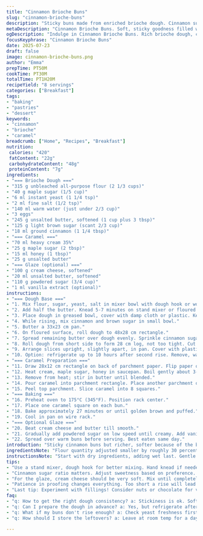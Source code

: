 ```yaml
---
title: "Cinnamon Brioche Buns"
slug: "cinnamon-brioche-buns"
description: "Sticky buns made from enriched brioche dough. Cinnamon sugar filling, caramel squares topping. Optional cream cheese glaze. Adjusted ingredients with brown sugar replaced by maple sugar and corn syrup replaced by honey for a different flavor. Dough enriched with an extra egg. Fermentation longer or shorter by 5 to 10 minutes. Eight servings."
metaDescription: "Cinnamon Brioche Buns. Soft, sticky goodness filled with cinnamon sugar and topped with caramel. Perfect treat for a cozy morning."
ogDescription: "Indulge in Cinnamon Brioche Buns. Rich brioche dough, cinnamon filling, and caramel topping. Treat yourself to pure comfort."
focusKeyphrase: "Cinnamon Brioche Buns"
date: 2025-07-23
draft: false
image: cinnamon-brioche-buns.png
author: "Emma"
prepTime: PT50M
cookTime: PT30M
totalTime: PT1H20M
recipeYield: "8 servings"
categories: ["Breakfast"]
tags:
- "baking"
- "pastries"
- "dessert"
keywords:
- "cinnamon"
- "brioche"
- "caramel"
breadcrumb: ["Home", "Recipes", "Breakfast"]
nutrition: 
 calories: "420"
 fatContent: "22g"
 carbohydrateContent: "48g"
 proteinContent: "7g"
ingredients:
- "=== Brioche Dough ==="
- "315 g unbleached all-purpose flour (2 1/3 cups)"
- "40 g maple sugar (1/5 cup)"
- "6 ml instant yeast (1 1/4 tsp)"
- "2 ml fine salt (1/2 tsp)"
- "140 ml warm water (just under 2/3 cup)"
- "3 eggs"
- "245 g unsalted butter, softened (1 cup plus 3 tbsp)"
- "125 g light brown sugar (scant 2/3 cup)"
- "18 ml ground cinnamon (1 1/4 tbsp)"
- "=== Caramel ==="
- "70 ml heavy cream 35%"
- "25 g maple sugar (2 tbsp)"
- "15 ml honey (1 tbsp)"
- "25 g unsalted butter"
- "=== Glaze (optional) ==="
- "100 g cream cheese, softened"
- "20 ml unsalted butter, softened"
- "110 g powdered sugar (3/4 cup)"
- "1 ml vanilla extract (optional)"
instructions:
- "=== Dough Base ==="
- "1. Mix flour, sugar, yeast, salt in mixer bowl with dough hook or wooden spoon. Dump in water and eggs. Blend until shaggy ball forms."
- "2. Add half the butter. Knead 5-7 minutes on stand mixer or floured surface until dough is soft, slightly sticky but not wet."
- "3. Place dough in greased bowl, cover with damp cloth or plastic. Keep warm and draft-free. Let rise about 1h 20m until doubled."
- "4. While rising, mix cinnamon and brown sugar in small bowl."
- "5. Butter a 33x23 cm pan."
- "6. On floured surface, roll dough to 48x28 cm rectangle."
- "7. Spread remaining butter over dough evenly. Sprinkle cinnamon sugar on top."
- "8. Roll dough from short side to form 28 cm log, not too tight. Cut into 8 equal pieces."
- "9. Arrange slices upright, slightly apart, in pan. Cover with plastic. Let rest 55 minutes or until nearly doubled."
- "10. Option: refrigerate up to 10 hours after second rise. Remove, warm 25 minutes before baking."
- "=== Caramel Preparation ==="
- "11. Draw 28x12 cm rectangle on back of parchment paper. Flip paper over."
- "12. Heat cream, maple sugar, honey in saucepan. Boil gently about 3-4 minutes until deep amber color."
- "13. Remove from heat; stir in butter until blended."
- "14. Pour caramel into parchment rectangle. Place another parchment on top. Roll thin and even. Chill until set."
- "15. Peel top parchment. Slice caramel into 8 squares."
- "=== Baking ==="
- "16. Preheat oven to 175°C (345°F). Position rack center."
- "17. Place one caramel square on each bun."
- "18. Bake approximately 27 minutes or until golden brown and puffed."
- "19. Cool in pan on wire rack."
- "=== Optional Glaze ==="
- "20. Beat cream cheese and butter till smooth."
- "21. Gradually add powdered sugar on low speed until creamy. Add vanilla if using."
- "22. Spread over warm buns before serving. Best eaten same day."
introduction: "Sticky cinnamon buns but richer, softer because of the brioche dough. Extra egg added for depth, texture smoother. Maple sugar swaps brown sugar, offering subtle caramel notes instead of molasses-heavy flavor. Honey replaces corn syrup, naturally sweet with floral hints. Dough needs resting - patience matters. Over-proof a bit and buns get heavier, under-proof and they’re dense. Rolling out to precise rectangle -- 48 x 28 centimeters. Even butter spread, packed cinnamon sugar in layers. Cut rolls prone to squish so space slices carefully in buttered pan. Chill caramel slab for firm squares that melt perfectly on baking buns. Optional cream cheese glaze for tangy finish. Not mandatory but highly recommended. Time frames flexible by five to ten minutes either way; slight delays will not ruin the bake. Oven temperature slightly lower to maintain caramel’s glossy texture. Get ready for sticky fingers. Almost dessert, almost breakfast, almost sin. Grab coffee."
ingredientsNote: "Flour quantity adjusted smaller by roughly 30 percent; less flour keeps dough tender. Using maple sugar adds unique taste plus a bit of moisture retention. Instant yeast slightly reduced for longer fermentation time; flavors develop deeper. Salt measured with care. Butter divided into two parts: first for dough enrichment, second for spreading on rolled out dough. Brown sugar replaced by light brown sugar for slight sweetness tweak. For caramel, maple sugar replaces white or brown sugar for richness; honey instead of corn syrup introduces nuanced sweetness and less processed sugar alternatives. Cream is 35% fat for silkiness; butter quantity in caramel reduced slightly to avoid excess greasiness. Cream cheese and butter amount reduced in glaze, powdered sugar adjusted. Vanilla optional to add aromatic complexity."
instructionsNote: "Start with dry ingredients, adding wet last. Gentle mix creates less gluten development but enough for brioche’s fluffiness. Kneading time may vary slightly depending on mixer or hand. Dough consistency sticky but manageable. Bulk rise in a warm spot, avoid drafts to encourage it to almost double. Prepare cinnamon sugar while waiting. Roll dough on generously floured surface so it doesn’t stick; rectangle exactness affects even spiral layers. Don’t over-roll or butter melts prematurely. Roll tight enough to hold shape but loose enough to stay light. Cutting rolls uniform thickness to encourage even baking. Let proof second time until visibly puffed, loosely covered to keep moisture. Caramel cooking involves close attention; boiling until amber to hit soft crack stage but avoid scorched taste. Pour between parchments case you want thin slabs. Chill fully before slice to prevent sticking. Preheat oven to 175°C which is a touch lower to protect caramel squares from burning; bake until buns golden and caramel slightly bubbling. Cooling in pan lets caramel set properly. Optional glaze with creamed cheese smoothed before serving for balance. Best if enjoyed day of baking. Refrigeration up to 10 hours allowed but restore warmth prior baking."
tips:
- "Use a stand mixer, dough hook for better mixing. Hand knead if needed, but keep it gentle. Dough should be soft, not overly sticky. Room temperature butter crucial for even spread. Don't rush the rises. Longer is better for flavor and texture. Roll dough on plenty of flour. Exact 48x28 cm size crucial for even layers."
- "Cinnamon sugar ratio matters. Adjust sweetness based on preference. Chill dough after shaping, if not baking immediately. It firms up nicely. Caramel cooking requires attention. Wait for that amber color. Don’t burn. Cooling time essential for proper setting. Use parchment between layers when chilling."
- "For the glaze, cream cheese should be very soft. Mix until completely smooth to avoid lumps. Gradually add sugar for the best texture. Vanilla gives a nice finish, but optional. Serve buns warm for best flavor experience. Keep leftovers sealed but consume quickly. Stale buns not good."
- "Patience in proofing changes everything. Too short a rise will lead to dense buns. Take note of room temp; it impacts yeast activity. Watch for puffiness before baking. Oven temp correct? Yes, check with thermometer. Cool in pan to help caramel set nicely. Rely on your senses too."
- "Last tip: Experiment with fillings! Consider nuts or chocolate for variation. Shape doesn't need to be perfect. Slightly irregular adds charm. Don’t stress. Keep trying. Each bake is a lesson, learn how dough feels. Adjust baking time based on your oven's quirks. Calibration is key."
faq:
- "q: How to get the right dough consistency? a: Stickiness is ok. Soft dough important. Mix until shaggy, then knead till smooth. Watch not to over-knead."
- "q: Can I prepare the dough in advance? a: Yes, but refrigerate after shaping. Bring back to room temp before baking. This keeps texture right."
- "q: What if my buns don't rise enough? a: Check yeast freshness first. Warm environment helps. Keep covered while proofing, avoid drafts."
- "q: How should I store the leftovers? a: Leave at room temp for a day. For longer, wrap tightly and refrigerate. Reheat before eating for softness."

---
```

